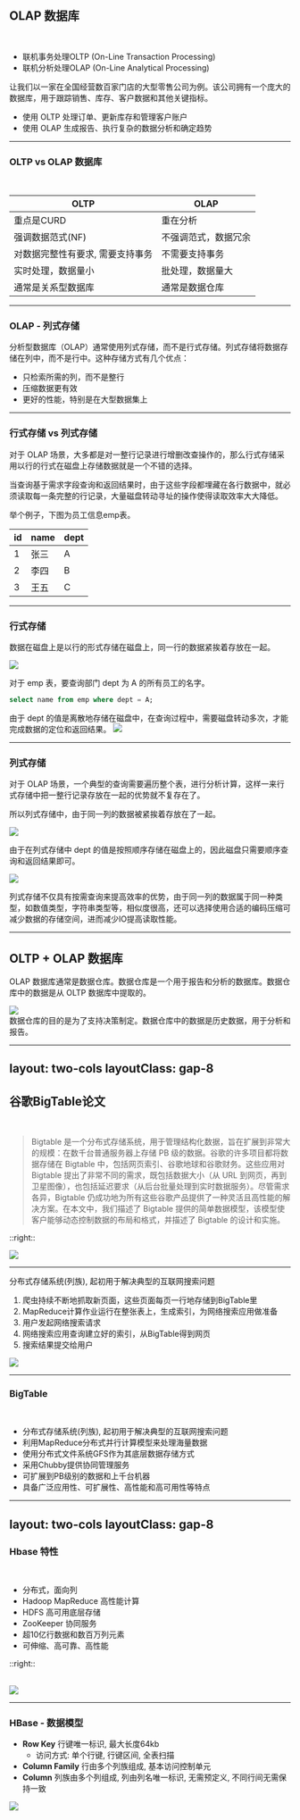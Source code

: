## OLAP 数据库
<br>

- 联机事务处理OLTP (On-Line Transaction Processing)
- 联机分析处理OLAP (On-Line Analytical Processing)

让我们以一家在全国经营数百家门店的大型零售公司为例。该公司拥有一个庞大的数据库，用于跟踪销售、库存、客户数据和其他关键指标。
- 使用 OLTP 处理订单、更新库存和管理客户账户
- 使用 OLAP 生成报告、执行复杂的数据分析和确定趋势

---

### OLTP vs OLAP 数据库
<br>

| OLTP | OLAP |
| --- | --- |
| 重点是CURD | 重在分析 |
| 强调数据范式(NF) | 不强调范式，数据冗余 |
| 对数据完整性有要求, 需要支持事务 | 不需要支持事务 |
| 实时处理，数据量小 | 批处理，数据量大 |
| 通常是关系型数据库 | 通常是数据仓库 |

---

### OLAP - 列式存储 

分析型数据库（OLAP）通常使用列式存储，而不是行式存储。列式存储将数据存储在列中，而不是行中。这种存储方式有几个优点：
- 只检索所需的列，而不是整行
- 压缩数据更有效
- 更好的性能，特别是在大型数据集上

---

### 行式存储 vs 列式存储

对于 OLAP 场景，大多都是对一整行记录进行增删改查操作的，那么行式存储采用以行的行式在磁盘上存储数据就是一个不错的选择。

当查询基于需求字段查询和返回结果时，由于这些字段都埋藏在各行数据中，就必须读取每一条完整的行记录，大量磁盘转动寻址的操作使得读取效率大大降低。

举个例子，下图为员工信息emp表。

| id | name | dept |
| --- | --- | --- |
| 1 | 张三 | A |
| 2 | 李四 | B |
| 3 | 王五 | C |

---

### 行式存储 

数据在磁盘上是以行的形式存储在磁盘上，同一行的数据紧挨着存放在一起。

<img class="w-50" border="rounded" src="../images/row_base.png">

对于 emp 表，要查询部门 dept 为 A 的所有员工的名字。

```sql
select name from emp where dept = A;
```

由于 dept 的值是离散地存储在磁盘中，在查询过程中，需要磁盘转动多次，才能完成数据的定位和返回结果。
<img class="w-50" border="rounded" src="../images/row_traverse.png">

---

### 列式存储

对于 OLAP 场景，一个典型的查询需要遍历整个表，进行分析计算，这样一来行式存储中把一整行记录存放在一起的优势就不复存在了。

所以列式存储中，由于同一列的数据被紧挨着存放在了一起。

<img class="w-50" border="rounded" src="../images/col_base.png">

由于在列式存储中 dept 的值是按照顺序存储在磁盘上的，因此磁盘只需要顺序查询和返回结果即可。

<img class="w-50" border="rounded" src="../images/col_traverse.png">

列式存储不仅具有按需查询来提高效率的优势，由于同一列的数据属于同一种类型，如数值类型，字符串类型等，相似度很高，还可以选择使用合适的编码压缩可减少数据的存储空间，进而减少IO提高读取性能。
<!--
而且，分析型数据库常常不会用到所有的列，而仅仅对其中某些需要的的列做运算，那一行中无关的列也不得不参与扫描。
那么基于需求字段查询和返回结果时，就不许对每一行数据进行扫描，按照列找到需要的数据，磁盘的转动次数少，性能也会提高。
-->
---

## OLTP + OLAP 数据库

OLAP 数据库通常是数据仓库。数据仓库是一个用于报告和分析的数据库。数据仓库中的数据是从 OLTP 数据库中提取的。

<img class="w-100" border="rounded" src="../images/oltp_olap.png">

<br>
数据仓库的目的是为了支持决策制定。数据仓库中的数据是历史数据，用于分析和报告。

---
layout: two-cols
layoutClass: gap-8
---

## 谷歌BigTable论文
<br>

>Bigtable 是一个分布式存储系统，用于管理结构化数据，旨在扩展到非常大的规模：在数千台普通服务器上存储 PB 级的数据。谷歌的许多项目都将数据存储在 Bigtable 中，包括网页索引、谷歌地球和谷歌财务。这些应用对 Bigtable 提出了非常不同的需求，既包括数据大小（从 URL 到网页，再到卫星图像），也包括延迟要求（从后台批量处理到实时数据服务）。尽管需求各异，Bigtable 仍成功地为所有这些谷歌产品提供了一种灵活且高性能的解决方案。在本文中，我们描述了 Bigtable 提供的简单数据模型，该模型使客户能够动态控制数据的布局和格式，并描述了 Bigtable 的设计和实施。

::right::

<img class="w-100" border="rounded" src="../images/hbase_paper.png">

---

分布式存储系统(列族), 起初用于解决典型的互联网搜索问题
<v-clicks>

1. 爬虫持续不断地抓取新页面，这些页面每页一行地存储到BigTable里 
2. MapReduce计算作业运行在整张表上，生成索引，为网络搜索应用做准备
3. 用户发起网络搜索请求
4. 网络搜索应用查询建立好的索引，从BigTable得到网页 
5. 搜索结果提交给用户

<img class="w-100" border="rounded" src="../images/web_crawler.png">
</v-clicks>

<!--
建立网页索引
搜索互联网
-->
---

### BigTable
<br>

<v-clicks>

- 分布式存储系统(列族), 起初用于解决典型的互联网搜索问题
- 利用MapReduce分布式并行计算模型来处理海量数据
- 使用分布式文件系统GFS作为其底层数据存储方式
- 采用Chubby提供协同管理服务
- 可扩展到PB级别的数据和上千台机器
- 具备广泛应用性、可扩展性、高性能和高可用性等特点
</v-clicks>

---
layout: two-cols
layoutClass: gap-8
---

### Hbase 特性

<br>

- 分布式，面向列
- Hadoop MapReduce 高性能计算
- HDFS 高可用底层存储
- ZooKeeper 协同服务
- 超10亿行数据和数百万列元素
- 可伸缩、高可靠、高性能

::right::

<br>

<img class="w-100" border="rounded" src="../images/hbase.png">

<!--
Pig Hive 高层语言支持SQL
Sqoop RDBMS数据导入
Avro 数据序列化
-->

---

### HBase - 数据模型

<v-clicks depths="2">

- **Row Key** 行键唯一标识, 最大长度64kb
    - 访问方式: 单个行键, 行键区间, 全表扫描
- **Column Family** 行由多个列族组成, 基本访问控制单元
- **Column** 列族由多个列组成, 列由列名唯一标识, 无需预定义, 不同行间无需保持一致

</v-clicks>

<img class="w-100" border="rounded" src="../images/hbase_data.png">
